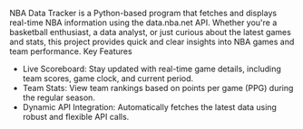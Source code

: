 NBA Data Tracker is a Python-based program that fetches and displays real-time NBA information using the data.nba.net API. Whether you're a basketball enthusiast, a data analyst, or just curious about the latest games and stats, this project provides quick and clear insights into NBA games and team performance.
Key Features
- Live Scoreboard: Stay updated with real-time game details, including team scores, game clock, and current period.
- Team Stats: View team rankings based on points per game (PPG) during the regular season.
- Dynamic API Integration: Automatically fetches the latest data using robust and flexible API calls.



